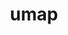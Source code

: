 ---
title: "umap"
layout: cache
categories: [package, develop-2024-08-04]
meta: {"versions": ["2.1.1"], "compilers": ["cce@=15.0.1", "gcc@=10.3.0", "gcc@=11.4.0", "gcc@=9.4.0", "oneapi@=2024.2.0"], "oss": ["rhel8", "sle_hpc15", "ubuntu20.04", "ubuntu22.04"], "platforms": ["linux"], "targets": ["neoverse_v1", "ppc64le", "x86_64_v3", "x86_64_v4", "zen4"], "stacks": ["e4s-cray-rhel", "e4s-cray-sles", "e4s-neoverse_v1", "e4s-oneapi", "e4s-power", "root"], "num_specs": 6, "num_specs_by_stack": {"e4s-cray-rhel": 1, "root": 6, "e4s-cray-sles": 1, "e4s-power": 1, "e4s-neoverse_v1": 1, "e4s-oneapi": 1}}
spec_details: [{"hash": "5seeo3qu453lfr72dm263ppoeo2gt462", "compiler": "cce@=15.0.1", "versions": ["2.1.1"], "os": "rhel8", "platform": "linux", "target": "zen4", "variants": ["build_system=cmake", "build_type=Release", "generator=make", "~ipo", "~logging", "~tests"], "stacks": ["e4s-cray-rhel", "root"], "size": "-", "tarball": "https://binaries.spack.io/releases/develop-2024-08-04/build_cache/linux-rhel8-zen4/cce-15.0.1/umap-2.1.1/linux-rhel8-zen4-cce-15.0.1-umap-2.1.1-5seeo3qu453lfr72dm263ppoeo2gt462.spack"}, {"hash": "qvoio42xsxlmqhyx3y7iblocxkgprnwa", "compiler": "gcc@=10.3.0", "versions": ["2.1.1"], "os": "sle_hpc15", "platform": "linux", "target": "x86_64_v4", "variants": ["build_system=cmake", "build_type=Release", "generator=make", "~ipo", "~logging", "~tests"], "stacks": ["e4s-cray-sles", "root"], "size": "-", "tarball": "https://binaries.spack.io/releases/develop-2024-08-04/build_cache/linux-sle_hpc15-x86_64_v4/gcc-10.3.0/umap-2.1.1/linux-sle_hpc15-x86_64_v4-gcc-10.3.0-umap-2.1.1-qvoio42xsxlmqhyx3y7iblocxkgprnwa.spack"}, {"hash": "vs6eb33nbnswpri76bxmlrob5sywx3mg", "compiler": "gcc@=9.4.0", "versions": ["2.1.1"], "os": "ubuntu20.04", "platform": "linux", "target": "ppc64le", "variants": ["build_system=cmake", "build_type=Release", "generator=make", "~ipo", "~logging", "~tests"], "stacks": ["e4s-power", "root"], "size": "-", "tarball": "https://binaries.spack.io/releases/develop-2024-08-04/build_cache/linux-ubuntu20.04-ppc64le/gcc-9.4.0/umap-2.1.1/linux-ubuntu20.04-ppc64le-gcc-9.4.0-umap-2.1.1-vs6eb33nbnswpri76bxmlrob5sywx3mg.spack"}, {"hash": "yqkzrwtmj4pkqn7tdrx6xn52k6ontbgp", "compiler": "gcc@=11.4.0", "versions": ["2.1.1"], "os": "ubuntu22.04", "platform": "linux", "target": "neoverse_v1", "variants": ["build_system=cmake", "build_type=Release", "generator=make", "~ipo", "~logging", "~tests"], "stacks": ["root", "e4s-neoverse_v1"], "size": "-", "tarball": "https://binaries.spack.io/releases/develop-2024-08-04/build_cache/linux-ubuntu22.04-neoverse_v1/gcc-11.4.0/umap-2.1.1/linux-ubuntu22.04-neoverse_v1-gcc-11.4.0-umap-2.1.1-yqkzrwtmj4pkqn7tdrx6xn52k6ontbgp.spack"}, {"hash": "d7rlbzfbfi7u4xqahx7m3wqxmdbndc3a", "compiler": "gcc@=11.4.0", "versions": ["2.1.1"], "os": "ubuntu22.04", "platform": "linux", "target": "x86_64_v3", "variants": ["build_system=cmake", "build_type=Release", "generator=make", "~ipo", "~logging", "~tests"], "stacks": ["root"], "size": "-", "tarball": "https://binaries.spack.io/releases/develop-2024-08-04/build_cache/linux-ubuntu22.04-x86_64_v3/gcc-11.4.0/umap-2.1.1/linux-ubuntu22.04-x86_64_v3-gcc-11.4.0-umap-2.1.1-d7rlbzfbfi7u4xqahx7m3wqxmdbndc3a.spack"}, {"hash": "hs2nqlabsjrowyxril26r5n4upofurww", "compiler": "oneapi@=2024.2.0", "versions": ["2.1.1"], "os": "ubuntu22.04", "platform": "linux", "target": "x86_64_v3", "variants": ["build_system=cmake", "build_type=Release", "generator=make", "~ipo", "~logging", "~tests"], "stacks": ["root", "e4s-oneapi"], "size": "-", "tarball": "https://binaries.spack.io/releases/develop-2024-08-04/build_cache/linux-ubuntu22.04-x86_64_v3/oneapi-2024.2.0/umap-2.1.1/linux-ubuntu22.04-x86_64_v3-oneapi-2024.2.0-umap-2.1.1-hs2nqlabsjrowyxril26r5n4upofurww.spack"}]
---